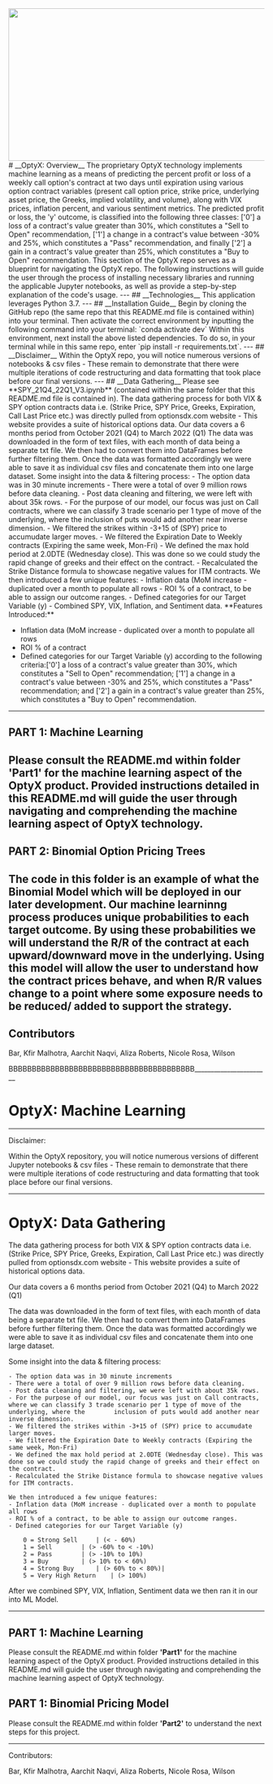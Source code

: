 <img src= "images/optyx.png" width="930" height="300">
# __OptyX: Overview__
The proprietary OptyX technology implements machine learning as a means of predicting the percent profit or loss of a weekly call option's contract at two days until expiration using various option contract variables (present call option price, strike price, underlying asset price, the Greeks, implied volatility, and volume), along with VIX prices, inflation percent, and various sentiment metrics. The predicted profit or loss, the 'y' outcome, is classified into the following three classes: ['0'] a loss of a contract's value greater than 30%, which constitutes a "Sell to Open" recommendation, ['1'] a change in a contract's value between -30% and 25%, which constitutes a "Pass" recommendation, and finally ['2'] a gain in a contract's value greater than 25%, which constitutes a "Buy to Open" recommendation.
This section of the OptyX repo serves as a blueprint for navigating the OptyX repo. The following instructions will guide the user through the process of installing necessary libraries and running the applicable Jupyter notebooks, as well as provide a step-by-step explanation of the code's usage. 
---
## __Technologies__
This application leverages Python 3.7. 
---
## __Installation Guide__
Begin by cloning the GitHub repo (the same repo that this README.md file is contained within) into your terminal. 
Then activate the correct environment by inputting the following command into your terminal:
`conda activate dev`
Within this environment, next install the above listed dependencies. To do so, in your terminal while in this same repo, enter `pip install -r requirements.txt`.
---
## __Disclaimer__
Within the OptyX repo, you will notice numerous versions of notebooks & csv files - These remain to demonstrate that there were multiple iterations of code restructuring and data formatting that took place before our final versions.
---
## __Data Gathering__ 
Please see **SPY_21Q4_22Q1_V3.ipynb** (contained within the same folder that this README.md file is contained in).
The data gathering process for both VIX & SPY option contracts data i.e. (Strike Price, SPY Price, Greeks, Expiration, Call Last Price etc.) was directly pulled from optionsdx.com website - This website provides a suite of historical options data. 
Our data covers a 6 months period from October 2021 (Q4) to March 2022 (Q1) 
The data was downloaded in the form of text files, with each month of data being a separate txt file. We then had to convert them into DataFrames before further filtering them. Once the data was formatted accordingly we were able to save it as individual csv files and concatenate them into one large dataset. 
Some insight into the data & filtering process:
    - The option data was in 30 minute increments
    - There were a total of over 9 million rows before data cleaning. 
    - Post data cleaning and filtering, we were left with about 35k rows.
    - For the purpose of our model, our focus was just on Call contracts, where we can classify 3 trade scenario per 1 type of move of the underlying, where the        inclusion of puts would add another near inverse dimension.
    - We filtered the strikes within -3+15 of (SPY) price to accumudate larger moves.
    - We filtered the Expiration Date to Weekly contracts (Expiring the same week, Mon-Fri)
    - We defined the max hold period at 2.0DTE (Wednesday close). This was done so we could study the rapid change of greeks and their effect on the contract.
    - Recalculated the Strike Distance formula to showcase negative values for ITM contracts.
    We then introduced a few unique features: 
    - Inflation data (MoM increase - duplicated over a month to populate all rows
    - ROI % of a contract, to be able to assign our outcome ranges.
    - Defined categories for our Target Variable (y)
    - Combined SPY, VIX, Inflation, and Sentiment data.
**Features Introduced:**
    
- Inflation data (MoM increase - duplicated over a month to populate all rows
- ROI % of a contract
- Defined categories for our Target Variable (y) according to the following criteria:['0'] a loss of a contract's value greater than 30%, which constitutes a "Sell to Open" recommendation;
['1'] a change in a contract's value between -30% and 25%, which constitutes a "Pass" recommendation; and ['2'] a gain in a contract's value greater than 25%, which constitutes a "Buy to Open" recommendation.

---
## __PART 1: Machine Learning__
Please consult the README.md within folder **'Part1'** for the machine learning aspect of the OptyX product. Provided instructions detailed in this README.md will guide the user through navigating and comprehending the machine learning aspect of OptyX technology.
---
## __PART 2: Binomial Option Pricing Trees__
The code in this folder is an example of what the Binomial Model which will be deployed in our later development. 
Our machine learninng process produces unique probabilities to each target outcome. 
By using these probabilities we will understand the R/R of the contract at each upward/downward move in the underlying. 
Using this model will allow the user to understand how the contract prices behave, and when R/R values change to a point where some exposure needs to be reduced/ added to support the strategy. 
---
## __Contributors__
Bar, Kfir
Malhotra, Aarchit
Naqvi, Aliza
Roberts, Nicole
Rosa, Wilson








BBBBBBBBBBBBBBBBBBBBBBBBBBBBBBBBBBBBBBBB_______________________

# __OptyX: Machine Learning__

---

Disclaimer:

Within the OptyX repository, you will notice numerous versions of different Jupyter notebooks & csv files - These remain to demonstrate that there were multiple iterations of code restructuring and data formatting that took place before our final versions.

---

# __OptyX: Data Gathering__ 

The data gathering process for both VIX & SPY option contracts data i.e. (Strike Price, SPY Price, Greeks, Expiration, Call Last Price etc.) was directly pulled from optionsdx.com website - This website provides a suite of historical options data. 

Our data covers a 6 months period from October 2021 (Q4) to March 2022 (Q1) 

The data was downloaded in the form of text files, with each month of data being a separate txt file. We then had to convert them into DataFrames before further filtering them. Once the data was formatted accordingly we were able to save it as individual csv files and concatenate them into one large dataset. 

Some insight into the data & filtering process:

	- The option data was in 30 minute increments
	- There were a total of over 9 million rows before data cleaning. 
	- Post data cleaning and filtering, we were left with about 35k rows.
	- For the purpose of our model, our focus was just on Call contracts, where we can classify 3 trade scenario per 1 type of move of the underlying, where the 		inclusion of puts would add another near inverse dimension.
	- We filtered the strikes within -3+15 of (SPY) price to accumudate larger moves.
	- We filtered the Expiration Date to Weekly contracts (Expiring the same week, Mon-Fri)
	- We defined the max hold period at 2.0DTE (Wednesday close). This was done so we could study the rapid change of greeks and their effect on the contract.
	- Recalculated the Strike Distance formula to showcase negative values for ITM contracts.

	We then introduced a few unique features: 
	- Inflation data (MoM increase - duplicated over a month to populate all rows
	- ROI % of a contract, to be able to assign our outcome ranges.
	- Defined categories for our Target Variable (y)

		0 = Strong Sell		| (< - 60%)
		1 = Sell 		| (> -60% to < -10%)
		2 = Pass		| (> -10% to 10%)
		3 = Buy 		| (> 10% to < 60%)
		4 = Strong Buy  	| (> 60% to < 80%)| 
		5 = Very High Return    | (> 100%)


After we combined SPY, VIX, Inflation, Sentiment data we then ran it in our into ML Model. 

---

## __PART 1: Machine Learning__

Please consult the README.md within folder **'Part1'** for the machine learning aspect of the OptyX product. Provided instructions detailed in this README.md will guide the user through navigating and comprehending the machine learning aspect of OptyX technology.

## __PART 1: Binomial Pricing Model__

Please consult the README.md within folder **'Part2'** to understand the next steps for this project. 

---

Contributors: 

Bar, Kfir
Malhotra, Aarchit
Naqvi, Aliza
Roberts, Nicole
Rosa, Wilson
